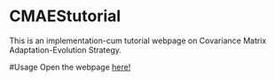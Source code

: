 # CMAEStutorial
This is an implementation-cum tutorial webpage on Covariance Matrix Adaptation-Evolution Strategy.

#Usage
Open the webpage [here!](https://vivektramamoorthy.github.io/CMAEStutorial/)
